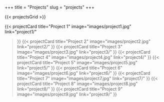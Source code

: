 +++
title = "Projects"
slug = "projects"
+++

{{< projectsGrid >}}

{{< projectCard 
    title="Project 1" 
    image="images/project1.jpg" 
    link="project1/" 
>}}
{{< projectCard 
    title="Project 2" 
    image="images/project2.jpg" 
    link="project2/" 
>}}
{{< projectCard 
    title="Project 3" 
    image="images/project3.jpg" 
    link="project3/" 
>}}
{{< projectCard 
    title="Project 4" 
    image="images/project4.jpg" 
    link="project4/" 
>}}
{{< projectCard 
    title="Project 5" 
    image="images/project5.jpg" 
    link="project5/" 
>}}
{{< projectCard 
    title="Project 6" 
    image="images/project6.jpg" 
    link="project6/" 
>}}
{{< projectCard 
    title="Project 7" 
    image="images/project7.jpg" 
    link="project7/" 
>}}
{{< projectCard 
    title="Project 8" 
    image="images/project8.jpg" 
    link="project8/" 
>}}
{{< projectCard 
    title="Project 9" 
    image="images/project9.jpg" 
    link="project9/" 
>}}